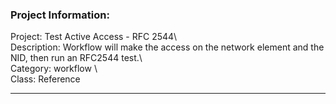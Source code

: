 ### Project Information:
Project: Test Active Access - RFC 2544\  
Description: Workflow will make the access on the network element and the NID, then run an RFC2544 test.\  
Category: workflow \  
Class: Reference  

 ----